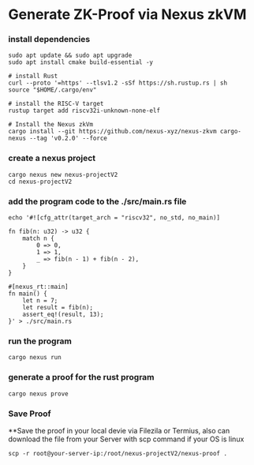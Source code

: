 # Generate ZK-Proof via Nexus zkVM

### install dependencies
```
sudo apt update && sudo apt upgrade
sudo apt install cmake build-essential -y

# install Rust
curl --proto '=https' --tlsv1.2 -sSf https://sh.rustup.rs | sh
source "$HOME/.cargo/env"

# install the RISC-V target
rustup target add riscv32i-unknown-none-elf

# Install the Nexus zkVm
cargo install --git https://github.com/nexus-xyz/nexus-zkvm cargo-nexus --tag 'v0.2.0' --force
```

### create a nexus project
```
cargo nexus new nexus-projectV2
cd nexus-projectV2
```

### add the program code to the ./src/main.rs file
```
echo '#![cfg_attr(target_arch = "riscv32", no_std, no_main)]

fn fib(n: u32) -> u32 {
    match n {
        0 => 0,
        1 => 1,
        _ => fib(n - 1) + fib(n - 2),
    }
}

#[nexus_rt::main]
fn main() {
    let n = 7;
    let result = fib(n);
    assert_eq!(result, 13);
}' > ./src/main.rs
```

### run the program
```
cargo nexus run
```

### generate a proof for the rust program
```
cargo nexus prove
```

### Save Proof
**Save the proof in your local devie via Filezila or Termius, also can download the file from your Server with scp command if your OS is linux
```
scp -r root@your-server-ip:/root/nexus-projectV2/nexus-proof .
```
